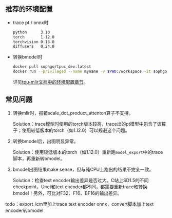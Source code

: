 ## 推荐的环境配置
- trace pt / onnx时
    ```sh
    python      3.10 
    torch       1.12.0
    torchvision 0.13.0 
    diffusers   0.24.0
    ```

- 转换bmodel时
    ```sh
    docker pull sophgo/tpuc_dev:latest
    docker run --privileged --name myname -v $PWD:/workspace -it sophgo/tpuc_dev:latest`
    ```
    详见[tpu-mlir文档中的环境配置章节](https://tpumlir.org/docs/quick_start/02_env.html)。

## 常见问题
1. 转换mlir时，报错scale_dot_product_attenton算子不支持。
    
    Solution：trace模型时使用的torch版本较高，trace出的pt模型中包含了该算子；使用较低版本的torch（如1.12.0）可以规避这个问题。
2. 转换bmodel后，出图明显异常。

    Solution：使用较低版本的torch（如1.12.0）重新跑`model_export`中的trace脚本，再重新转bmodel。
3. bmodel出图结果make sense，但与纯CPU上跑出的结果不完全一致。
    
    Solution：检查text encoder输出差异是否过大。C站上SD1.5的不同checkpoint，Unet和text encoder都不同，都需要重新trace和转换bmodel！另外，可比对F32、F16、BF16的输出差异。

todo：export_lcm里加上trace text encoder onnx，convert脚本加上text encoder转bmodel